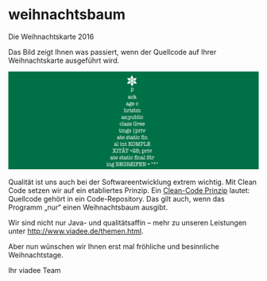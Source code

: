 # weihnachtsbaum
Die Weihnachtskarte 2016

Das Bild zeigt Ihnen was passiert, wenn der Quellcode auf Ihrer Weihnachtskarte ausgeführt wird.

![HeaderBild](https://github.com/viadee/weihnachtsbaum/blob/master/Weihnachts-Gif_2016.gif)

Qualität ist uns auch bei der Softwareentwicklung extrem wichtig. Mit Clean Code setzen wir auf ein etabliertes Prinzip. Ein [Clean-Code Prinzip](http://clean-code-developer.de/die-grade/roter-grad/#Ein_Versionskontrollsystem_einsetzen) lautet: Quellcode gehört in ein Code-Repository. 
Das gilt auch, wenn das Programm „nur“ einen Weihnachtsbaum ausgibt.

Wir sind nicht nur Java- und qualitätsaffin – mehr zu unseren Leistungen unter http://www.viadee.de/themen.html. 

Aber nun wünschen wir Ihnen erst mal fröhliche und besinnliche Weihnachtstage. 

Ihr viadee Team
